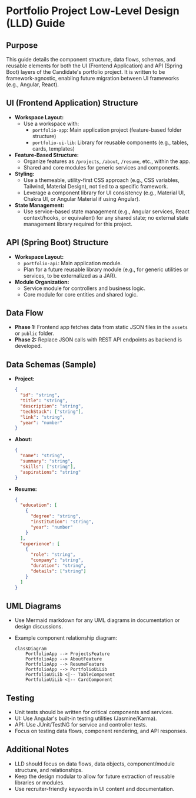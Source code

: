 # Portfolio Project Low-Level Design (LLD) Guide

## Purpose
This guide details the component structure, data flows, schemas, and reusable elements for both the UI (Frontend Application) and API (Spring Boot) layers of the Candidate's portfolio project. It is written to be framework-agnostic, enabling future migration between UI frameworks (e.g., Angular, React).

## UI (Frontend Application) Structure

- **Workspace Layout:**
  - Use a workspace with:
    - `portfolio-app`: Main application project (feature-based folder structure)
    - `portfolio-ui-lib`: Library for reusable components (e.g., tables, cards, templates)
- **Feature-Based Structure:**
  - Organize features as `/projects`, `/about`, `/resume`, etc., within the app.
  - Shared and core modules for generic services and components.
- **Styling:**
  - Use a themeable, utility-first CSS approach (e.g., CSS variables, Tailwind, Material Design), not tied to a specific framework.
  - Leverage a component library for UI consistency (e.g., Material UI, Chakra UI, or Angular Material if using Angular).
- **State Management:**
  - Use service-based state management (e.g., Angular services, React context/hooks, or equivalent) for any shared state; no external state management library required for this project.

## API (Spring Boot) Structure

- **Workspace Layout:**
  - `portfolio-api`: Main application module.
  - Plan for a future reusable library module (e.g., for generic utilities or services, to be externalized as a JAR).
- **Module Organization:**
  - Service module for controllers and business logic.
  - Core module for core entities and shared logic.

## Data Flow

- **Phase 1:** Frontend app fetches data from static JSON files in the `assets` or `public` folder.
- **Phase 2:** Replace JSON calls with REST API endpoints as backend is developed.

## Data Schemas (Sample)

- **Project:**
  ```json
  {
    "id": "string",
    "title": "string",
    "description": "string",
    "techStack": ["string"],
    "link": "string",
    "year": "number"
  }
  ```
- **About:**
  ```json
  {
    "name": "string",
    "summary": "string",
    "skills": ["string"],
    "aspirations": "string"
  }
  ```
- **Resume:**
  ```json
  {
    "education": [
      {
        "degree": "string",
        "institution": "string",
        "year": "number"
      }
    ],
    "experience": [
      {
        "role": "string",
        "company": "string",
        "duration": "string",
        "details": ["string"]
      }
    ]
  }
  ```

## UML Diagrams

- Use Mermaid markdown for any UML diagrams in documentation or design discussions.
- Example component relationship diagram:

  ```mermaid
  classDiagram
      PortfolioApp --> ProjectsFeature
      PortfolioApp --> AboutFeature
      PortfolioApp --> ResumeFeature
      PortfolioApp --> PortfolioUiLib
      PortfolioUiLib <|-- TableComponent
      PortfolioUiLib <|-- CardComponent
  ```

## Testing

- Unit tests should be written for critical components and services.
- UI: Use Angular's built-in testing utilities (Jasmine/Karma).
- API: Use JUnit/TestNG for service and controller tests.
- Focus on testing data flows, component rendering, and API responses.

## Additional Notes

- LLD should focus on data flows, data objects, component/module structure, and relationships.
- Keep the design modular to allow for future extraction of reusable libraries or modules.
- Use recruiter-friendly keywords in UI content and documentation.